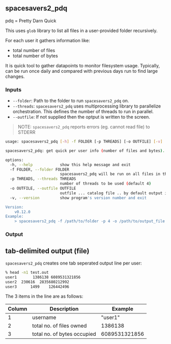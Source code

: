 ## spacesavers2_pdq

pdq = Pretty Darn Quick

This uses `glob` library to list all files in a user-provided folder recursively. 

For each user it gathers information like:
 - total number of files
 - total number of bytes

It is quick tool to gather datapoints to monitor filesystem usage. Typically, can be run once daily and compared with previous days run to find large changes.

### Inputs
 - `--folder`: Path to the folder to run `spacesavers2_pdq` on.
 - `--threads`: `spacesavers2_pdq` uses multiprocessing library to parallelize orchestration. This defines the number of threads to run in parallel.
 - `--outfile`: If not supplied then the optput is written to the screen.

> NOTE: `spacesavers2_pdq` reports errors (eg. cannot read file) to STDERR

```bash
usage: spacesavers2_pdq [-h] -f FOLDER [-p THREADS] [-o OUTFILE] [-v]

spacesavers2_pdq: get quick per user info (number of files and bytes).

options:
  -h, --help            show this help message and exit
  -f FOLDER, --folder FOLDER
                        spacesavers2_pdq will be run on all files in this folder and its subfolders
  -p THREADS, --threads THREADS
                        number of threads to be used (default 4)
  -o OUTFILE, --outfile OUTFILE
                        outfile ... catalog file .. by default output is printed to screen
  -v, --version         show program's version number and exit

Version:
    v0.12.0
Example:
    > spacesavers2_pdq -f /path/to/folder -p 4 -o /path/to/output_file
```

### Output

## tab-delimited output (file)

`spacesavers2_pdq` creates one tab seperated output line per user:

```bash
% head -n1 test.out
user1       1386138 6089531321856
user2  230616  2835680212992
user3      1499    126442496
```
The 3 items in the line are as follows:


| Column | Description              | Example                                                                                        |
| ------ | ------------------------ | ---------------------------------------------------------------------------------------------- |
| 1      | username                 | "user1" |
| 2      | total no. of files owned     | 1386138                                                                                          |
| 3      | total no. of bytes occupied      | 6089531321856                                                                                        |
